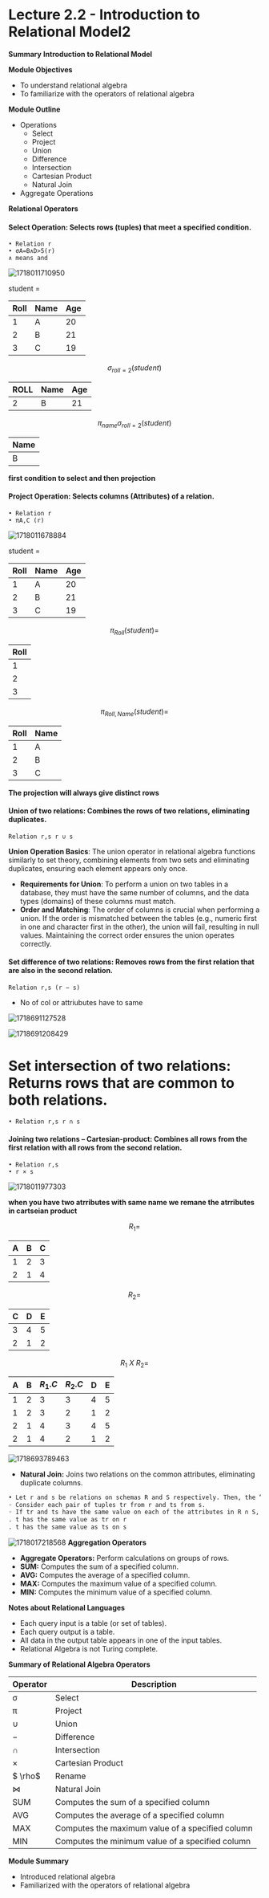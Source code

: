 # Lecture 2.2 - Introduction to Relational Model2

**Summary**
**Introduction to Relational Model**

**Module Objectives**

- To understand relational algebra
- To familiarize with the operators of relational algebra

**Module Outline**

- Operations
  - Select
  - Project
  - Union
  - Difference
  - Intersection
  - Cartesian Product
  - Natural Join
- Aggregate Operations

**Relational Operators**

#### **Select Operation:** Selects rows (tuples) that meet a specified condition.

```
• Relation r
• σA=B∧D>5(r)
∧ means and 
```

![1718011710950](image/Lecture2.2-IntroductiontoRelationalModel2/1718011710950.png)


student =

| Roll | Name | Age |
| ---- | ---- | --- |
| 1    | A    | 20  |
| 2    | B    | 21  |
| 3    | C    | 19  |

$$
\sigma_{roll=2}(student)
$$

| ROLL | Name | Age |
| ---- | ---- | --- |
| 2    | B    | 21  |



$$
\pi_{name} \sigma_{roll=2}(student)
$$

| Name |
| ---- |
| B    |


**first condition to select and then projection** 

#### **Project Operation:** Selects columns (Attributes) of a relation.

```
• Relation r
• πA,C (r)
```

![1718011678884](image/Lecture2.2-IntroductiontoRelationalModel2/1718011678884.png)

student =

| Roll | Name | Age |
| ---- | ---- | --- |
| 1    | A    | 20  |
| 2    | B    | 21  |
| 3    | C    | 19  |

$$
\pi_{Roll}(student) =
$$

| Roll |
| ---- |
| 1    |
| 2    |
| 3    |

$$
\pi_{Roll, Name}(student) =
$$

| Roll | Name |
| ---- | ---- |
| 1    | A    |
| 2    | B    |
| 3    | C    |

**The projection will always give distinct rows**

#### **Union of two relations:** Combines the rows of two relations, eliminating duplicates.

```
Relation r,s r ∪ s
```


**Union Operation Basics**: The union operator in relational algebra functions similarly to set theory, combining elements from two sets and eliminating duplicates, ensuring each element appears only once.

- **Requirements for Union**: To perform a union on two tables in a database, they must have the same number of columns, and the data types (domains) of these columns must match.
- **Order and Matching**: The order of columns is crucial when performing a union. If the order is mismatched between the tables (e.g., numeric first in one and character first in the other), the union will fail, resulting in null values. Maintaining the correct order ensures the union operates correctly.



#### **Set difference of two relations:** Removes rows from the first relation that are also in the second relation.

```
Relation r,s (r − s)
```

- No of col or attriubutes have to same

![1718691127528](image/Lecture2.2-IntroductiontoRelationalModel2/1718691127528.png)


![1718691208429](image/Lecture2.2-IntroductiontoRelationalModel2/1718691208429.png)

# **Set intersection of two relations:** Returns rows that are common to both relations.

```
• Relation r,s r ∩ s
```

#### **Joining two relations – Cartesian-product:** Combines all rows from the first relation with all rows from the second relation.

```
• Relation r,s
• r × s
```

![1718011977303](image/Lecture2.2-IntroductiontoRelationalModel2/1718011977303.png)

**when you have two atrributes with same name we remane the atrributes in cartseian product**


$$
R_1 =
$$

| A | B | C |
| - | - | - |
| 1 | 2 | 3 |
| 2 | 1 | 4 |




$$
R_2 =
$$

| C | D | E |
| - | - | - |
| 3 | 4 | 5 |
| 2 | 1 | 2 |


$$
R_1 \ X \ R_2 = 
$$


| A | B | $R_1.C$ | $R_2.C$ | D | E |
| - | - | --------- | --------- | - | - |
| 1 | 2 | 3         | 3         | 4 | 5 |
| 1 | 2 | 3         | 2         | 1 | 2 |
| 2 | 1 | 4         | 3         | 4 | 5 |
| 2 | 1 | 4         | 2         | 1 | 2 |


![1718693789463](image/Lecture2.2-IntroductiontoRelationalModel2/1718693789463.png)



- **Natural Join:** Joins two relations on the common attributes, eliminating duplicate columns.

```markdown
• Let r and s be relations on schemas R and S respectively. Then, the “natural join” of relations R and S is a relation on schema R ∪ S obtained as follows:
◦ Consider each pair of tuples tr from r and ts from s.
◦ If tr and ts have the same value on each of the attributes in R ∩ S, add a tuple t to the result, where
. t has the same value as tr on r
. t has the same value as ts on s
```

![1718017218568](image/Lecture2.2-IntroductiontoRelationalModel2/1718017218568.png)
**Aggregation Operators**

- **Aggregate Operators:** Perform calculations on groups of rows.
- **SUM:** Computes the sum of a specified column.
- **AVG:** Computes the average of a specified column.
- **MAX:** Computes the maximum value of a specified column.
- **MIN:** Computes the minimum value of a specified column.

**Notes about Relational Languages**

- Each query input is a table (or set of tables).
- Each query output is a table.
- All data in the output table appears in one of the input tables.
- Relational Algebra is not Turing complete.

**Summary of Relational Algebra Operators**

| Operator    | Description                                      |
| ----------- | ------------------------------------------------ |
| σ          | Select                                           |
| π          | Project                                          |
| ∪          | Union                                            |
| −          | Difference                                       |
| ∩          | Intersection                                     |
| ×          | Cartesian Product                                |
| $ \rho$   | Rename                                           |
| $\bowtie$ | Natural Join                                     |
| SUM         | Computes the sum of a specified column           |
| AVG         | Computes the average of a specified column       |
| MAX         | Computes the maximum value of a specified column |
| MIN         | Computes the minimum value of a specified column |

**Module Summary**

- Introduced relational algebra
- Familiarized with the operators of relational algebra
